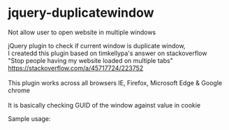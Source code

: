 # jquery-duplicatewindow
Not allow user to open website in multiple windows 

jQuery plugin to check if current window is duplicate window,<br/>
I createdd this plugin based on timkellypa's answer on stackoverflow<br/>
"Stop people having my website loaded on multiple tabs"<br/>
<a href="https://stackoverflow.com/a/45717724/223752">https://stackoverflow.com/a/45717724/223752</a><br/>
<br/>
This plugin works across all browsers IE, Firefox, Microsoft Edge & Google chrome<br/>
<br/>
It is basically checking GUID of the window against value in cookie<br/>

Sample usage:
    <script type="text/javascript">
        $(document).ready(function () {
            if (window.IsDuplicate()) {
                alert("this is duplicate window\n\n closing...");
                window.close();
            }
        });
    </script>
